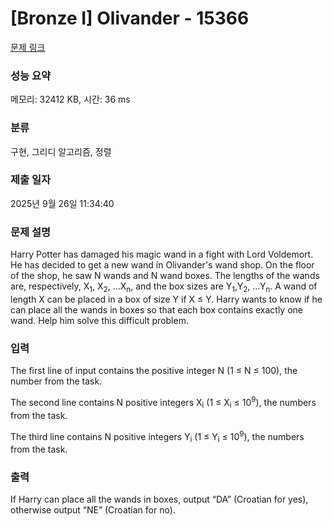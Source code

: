 # [Bronze I] Olivander - 15366 

[문제 링크](https://www.acmicpc.net/problem/15366) 

### 성능 요약

메모리: 32412 KB, 시간: 36 ms

### 분류

구현, 그리디 알고리즘, 정렬

### 제출 일자

2025년 9월 26일 11:34:40

### 문제 설명

<p>Harry Potter has damaged his magic wand in a fight with Lord Voldemort. He has decided to get a new wand in Olivander's wand shop. On the floor of the shop, he saw N wands and N wand boxes. The lengths of the wands are, respectively, X<sub>1</sub>, X<sub>2</sub>, ...X<sub>n</sub>, and the box sizes are Y<sub>1</sub>,Y<sub>2</sub>, ...Y<sub>n</sub>. A wand of length X can be placed in a box of size Y if X ≤ Y. Harry wants to know if he can place all the wands in boxes so that each box contains exactly one wand. Help him solve this difficult problem.</p>

### 입력 

 <p>The first line of input contains the positive integer N (1 ≤ N ≤ 100), the number from the task.</p>

<p>The second line contains N positive integers X<sub>i</sub> (1 ≤ X<sub>i</sub> ≤ 10<sup>9</sup>), the numbers from the task.</p>

<p>The third line contains N positive integers Y<sub>i</sub> (1 ≤ Y<sub>i</sub> ≤ 10<sup>9</sup>), the numbers from the task.</p>

### 출력 

 <p>If Harry can place all the wands in boxes, output “DA” (Croatian for yes), otherwise output “NE” (Croatian for no).</p>

